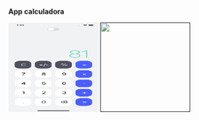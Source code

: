 **App calculadora**

<a href="" target="_blank"> <img src="https://github.com/IsraelMerlyn/calculadora-RN/blob/main/src/assets/white.png" width="180" height="180"/></a>
<a href="" target="_blank"> <img src="(https://github.com/IsraelMerlyn/calculadora-RN/blob/main/src/assets/black.png" width="180" height="180"/></a>
